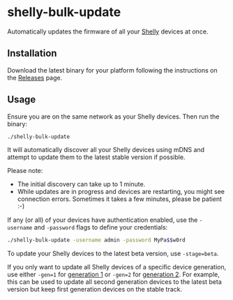 # shelly-bulk-update

Automatically updates the firmware of all your [Shelly](https://shelly.cloud/) devices at once.


## Installation

Download the latest binary for your platform following the instructions on the [Releases](https://github.com/fermayo/shelly-bulk-update/releases) page.


## Usage

Ensure you are on the same network as your Shelly devices. Then run the binary:

```bash
./shelly-bulk-update
```

It will automatically discover all your Shelly devices using mDNS and attempt to update them to the latest stable
version if possible.

Please note:
* The initial discovery can take up to 1 minute.
* While updates are in progress and devices are restarting, you might see connection errors. Sometimes it takes a few
  minutes, please be patient :-)

If any (or all) of your devices have authentication enabled, use the `-username` and `-password` flags to define your
credentials:

```bash
./shelly-bulk-update -username admin -password MyPa$$w0rd
```

To update your Shelly devices to the latest beta version, use `-stage=beta`.

If you only want to update all Shelly devices of a specific device generation, use either `-gen=1` for
[generation 1](https://shelly-api-docs.shelly.cloud/gen1/#shelly-family-overview) or `-gen=2` for
[generation 2](https://shelly-api-docs.shelly.cloud/gen2/). For example, this can be used to update all second
generation devices to the latest beta version but keep first generation devices on the stable track.
